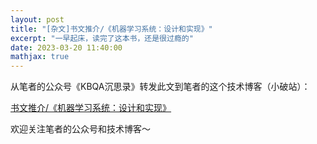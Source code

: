 ```yaml
---
layout: post
title: "[杂文]书文推介/《机器学习系统：设计和实现》"
excerpt: "一早起床，读完了这本书，还是很过瘾的"
date: 2023-03-20 11:40:00
mathjax: true
---
```


从笔者的公众号《KBQA沉思录》转发此文到笔者的这个技术博客（小破站）：

[书文推介/《机器学习系统：设计和实现》](https://mp.weixin.qq.com/s?__biz=MzU2MTY2ODEzNA==&mid=2247484178&idx=1&sn=7e8c14852f4faa0652ada161fc3f13d0&chksm=fc740a5bcb03834dfdb6847afa3f328054167c76193437a74f59d70397f5f7f52d283a525d22&token=1793488826&lang=zh_CN#rd)

欢迎关注笔者的公众号和技术博客～

